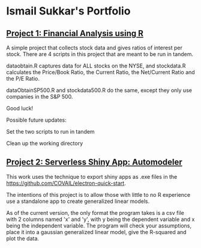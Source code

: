 # Ismail Sukkar's Portfolio

## [Project 1: Financial Analysis using R](https://gitlab.com/sugar_stats/financial-analysis)

A simple project that collects stock data and gives ratios of interest per stock. There are 4 scripts in this project that are meant to be run in tandem.

dataobtain.R captures data for ALL stocks on the NYSE, and stockdata.R calculates the Price/Book Ratio, the Current Ratio, the Net/Current Ratio and the P/E Ratio.

dataObtainSP500.R and stockdata500.R do the same, except they only use companies in the S&P 500.

Good luck!

Possible future updates:

Set the two scripts to run in tandem

Clean up the working directory

## [Project 2: Serverless Shiny App: Automodeler](https://gitlab.com/sugar_stats/automodeler-shiny-electron)

This work uses the technique to export shiny apps as .exe files in the <https://github.com/COVAIL/electron-quick-start>.

The intentions of this project is to allow those with little to no R experience use a standalone app to create generalized linear models.

As of the current version, the only format the program takes is a csv file with 2 columns named 'x' and 'y', with y being the dependent variable and x being the independent variable. The program will check your assumptions, place it into a gaussian generalized linear model, give the R-squared and plot the data.
